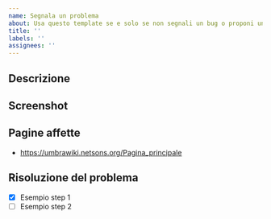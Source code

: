 ```yaml
---
name: Segnala un problema
about: Usa questo template se e solo se non segnali un bug o proponi una feature
title: ''
labels: ''
assignees: ''
---
```


<!-- Il titolo qui sopra deve essere ragionevolmente rappresentativo e non ambiguo -->
<!-- Ricordati di aggiungere le label corrette a questa issue, di aggiungere i milestone di cancellare le parti di template che non ti servono -->

## Descrizione
<!-- Scrivi in modo più dettagliato e discorsivo di cosa si tratta -->

## Screenshot
<!-- Se necessario, aggiungi qui degli screenshot del problema -->

## Pagine affette
<!-- Un elenco di pagine/moduli/template/widget del Wiki dove si riscontra questo problema -->

* https://umbrawiki.netsons.org/Pagina_principale

## Risoluzione del problema
<!-- Se hai già un'idea di come può essere risolta la issue, elenca qui gli step da compiere -->

- [x] Esempio step 1
- [ ] Esempio step 2

